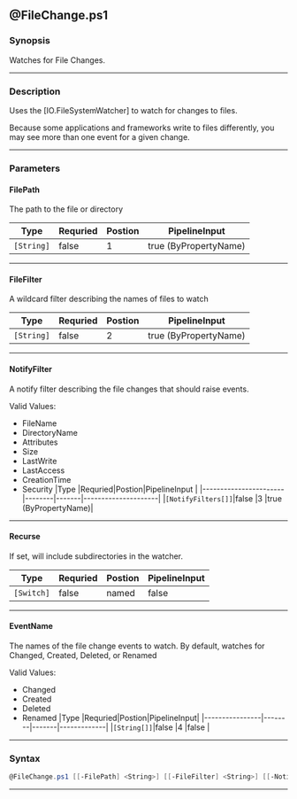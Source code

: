 
@FileChange.ps1
---------------
### Synopsis
Watches for File Changes.

---
### Description

Uses the [IO.FileSystemWatcher] to watch for changes to files.

Because some applications and frameworks write to files differently,
you may see more than one event for a given change.

---
### Parameters
#### **FilePath**

The path to the file or directory



|Type          |Requried|Postion|PipelineInput        |
|--------------|--------|-------|---------------------|
|```[String]```|false   |1      |true (ByPropertyName)|
---
#### **FileFilter**

A wildcard filter describing the names of files to watch



|Type          |Requried|Postion|PipelineInput        |
|--------------|--------|-------|---------------------|
|```[String]```|false   |2      |true (ByPropertyName)|
---
#### **NotifyFilter**

A notify filter describing the file changes that should raise events.



Valid Values:

* FileName
* DirectoryName
* Attributes
* Size
* LastWrite
* LastAccess
* CreationTime
* Security
|Type                   |Requried|Postion|PipelineInput        |
|-----------------------|--------|-------|---------------------|
|```[NotifyFilters[]]```|false   |3      |true (ByPropertyName)|
---
#### **Recurse**

If set, will include subdirectories in the watcher.



|Type          |Requried|Postion|PipelineInput|
|--------------|--------|-------|-------------|
|```[Switch]```|false   |named  |false        |
---
#### **EventName**

The names of the file change events to watch.
By default, watches for Changed, Created, Deleted, or Renamed



Valid Values:

* Changed
* Created
* Deleted
* Renamed
|Type            |Requried|Postion|PipelineInput|
|----------------|--------|-------|-------------|
|```[String[]]```|false   |4      |false        |
---
### Syntax
```PowerShell
@FileChange.ps1 [[-FilePath] <String>] [[-FileFilter] <String>] [[-NotifyFilter] {FileName | DirectoryName | Attributes | Size | LastWrite | LastAccess | CreationTime | Security}] [-Recurse] [[-EventName] <String[]>] [<CommonParameters>]
```
---


